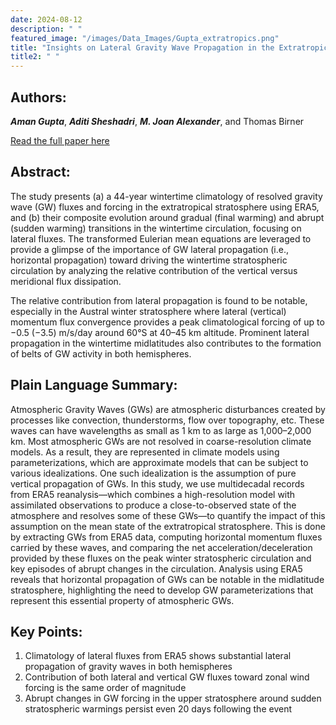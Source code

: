 ```yaml
---
date: 2024-08-12
description: " "
featured_image: "/images/Data_Images/Gupta_extratropics.png"
title: "Insights on Lateral Gravity Wave Propagation in the Extratropical Stratosphere From 44 Years of ERA5 Data"
title2: " "
---
```

## Authors:
***Aman Gupta***, ***Aditi Sheshadri***, ***M. Joan Alexander***, and Thomas Birner

[Read the full paper here](https://doi.org/10.1029/2024GL108541)
## Abstract:
The study presents (a) a 44-year wintertime climatology of resolved gravity wave (GW) fluxes and forcing in the extratropical stratosphere using ERA5, and (b) their composite evolution around gradual (final warming) and abrupt (sudden warming) transitions in the wintertime circulation, focusing on lateral fluxes. The transformed Eulerian mean equations are leveraged to provide a glimpse of the importance of GW lateral propagation (i.e., horizontal propagation) toward driving the wintertime stratospheric circulation by analyzing the relative contribution of the vertical versus meridional flux dissipation. 
<!--more-->
The relative contribution from lateral propagation is found to be notable, especially in the Austral winter stratosphere where lateral (vertical) momentum flux convergence provides a peak climatological forcing of up to −0.5 (−3.5) m/s/day around 60°S at 40–45 km altitude. Prominent lateral propagation in the wintertime midlatitudes also contributes to the formation of belts of GW activity in both hemispheres.

## Plain Language Summary:
Atmospheric Gravity Waves (GWs) are atmospheric disturbances created by processes like convection, thunderstorms, flow over topography, etc. These waves can have wavelengths as small as 1 km to as large as 1,000–2,000 km. Most atmospheric GWs are not resolved in coarse-resolution climate models. As a result, they are represented in climate models using parameterizations, which are approximate models that can be subject to various idealizations. One such idealization is the assumption of pure vertical propagation of GWs. In this study, we use multidecadal records from ERA5 reanalysis—which combines a high-resolution model with assimilated observations to produce a close-to-observed state of the atmosphere and resolves some of these GWs—to quantify the impact of this assumption on the mean state of the extratropical stratosphere. This is done by extracting GWs from ERA5 data, computing horizontal momentum fluxes carried by these waves, and comparing the net acceleration/deceleration provided by these fluxes on the peak winter stratospheric circulation and key episodes of abrupt changes in the circulation. Analysis using ERA5 reveals that horizontal propagation of GWs can be notable in the midlatitude stratosphere, highlighting the need to develop GW parameterizations that represent this essential property of atmospheric GWs.

## Key Points:
1. Climatology of lateral fluxes from ERA5 shows substantial lateral propagation of gravity waves in both hemispheres
2. Contribution of both lateral and vertical GW fluxes toward zonal wind forcing is the same order of magnitude
3. Abrupt changes in GW forcing in the upper stratosphere around sudden stratospheric warmings persist even 20 days following the event
